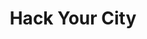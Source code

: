 ---
layout: interior
title: Hack Your City
speaker: Seth Etter
permalink: seth-etter
image: img/20160129/seth_etter.jpg
event: 20160129
video: 
favorite: The people - helpful and hardworking.
about: Seth is a Senior Application Developer for The OpenGov Foundation who cares a lot about coding and community. He organizes two groups, a software development community called devICT and another called Open Wichita, a civic hacking group aimed at improving the city through technology. He really likes Wichita and wants to help make it as awesome as possible.
twitter: sethetter
facebook: sethetter.ict
instagram: 
linkedin: 
website: sethetter.com
email: 
telephone: 
---
